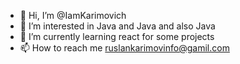 - 👋 Hi, I’m @IamKarimovich
- 👀 I’m interested in Java and Java and also Java
- 🌱 I’m currently learning react for some projects
- 📫 How to reach me ruslankarimovinfo@gamil.com 

<!---
IamKarimovich/IamKarimovich is a ✨ special ✨ repository because its `README.md` (this file) appears on your GitHub profile.
You can click the Preview link to take a look at your changes.
--->
